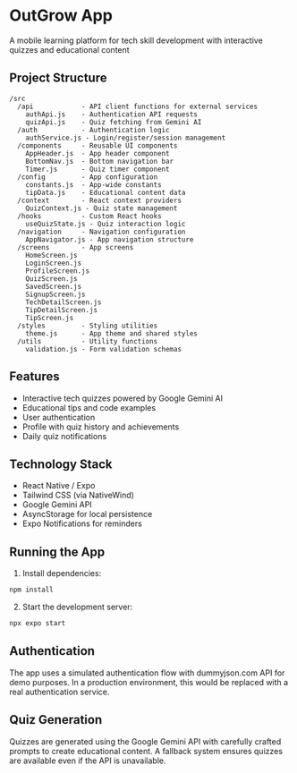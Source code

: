# OutGrow App

A mobile learning platform for tech skill development with interactive quizzes and educational content

## Project Structure

```
/src
  /api            - API client functions for external services
    authApi.js    - Authentication API requests
    quizApi.js    - Quiz fetching from Gemini AI
  /auth           - Authentication logic
    authService.js - Login/register/session management
  /components     - Reusable UI components
    AppHeader.js  - App header component
    BottomNav.js  - Bottom navigation bar
    Timer.js      - Quiz timer component
  /config         - App configuration
    constants.js  - App-wide constants
    tipData.js    - Educational content data
  /context        - React context providers
    QuizContext.js - Quiz state management
  /hooks          - Custom React hooks
    useQuizState.js - Quiz interaction logic
  /navigation     - Navigation configuration
    AppNavigator.js - App navigation structure
  /screens        - App screens
    HomeScreen.js
    LoginScreen.js
    ProfileScreen.js
    QuizScreen.js
    SavedScreen.js
    SignupScreen.js
    TechDetailScreen.js
    TipDetailScreen.js
    TipScreen.js
  /styles         - Styling utilities
    theme.js      - App theme and shared styles
  /utils          - Utility functions
    validation.js - Form validation schemas
```

## Features

- Interactive tech quizzes powered by Google Gemini AI
- Educational tips and code examples
- User authentication
- Profile with quiz history and achievements
- Daily quiz notifications

## Technology Stack

- React Native / Expo
- Tailwind CSS (via NativeWind)
- Google Gemini API
- AsyncStorage for local persistence
- Expo Notifications for reminders

## Running the App

1. Install dependencies:
```bash
npm install
```

2. Start the development server:
```bash
npx expo start
```

## Authentication

The app uses a simulated authentication flow with dummyjson.com API for demo purposes. In a production environment, this would be replaced with a real authentication service.

## Quiz Generation

Quizzes are generated using the Google Gemini API with carefully crafted prompts to create educational content. A fallback system ensures quizzes are available even if the API is unavailable.
